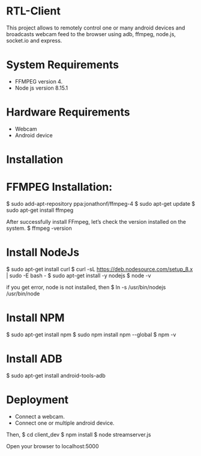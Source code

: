 # RTL-Client
This project allows to remotely control one or many android devices and broadcasts webcam feed to the browser using adb, ffmpeg, node.js, socket.io and express. 

# System Requirements
- FFMPEG version 4.
- Node js version 8.15.1

# Hardware Requirements
- Webcam
- Android device

# Installation 

# FFMPEG Installation: 
$ sudo add-apt-repository ppa:jonathonf/ffmpeg-4
$ sudo apt-get update
$ sudo apt-get install ffmpeg

After successfully install FFmpeg, let’s check the version installed on the system.
$ ffmpeg -version

# Install NodeJs
$ sudo apt-get install curl
$ curl -sL https://deb.nodesource.com/setup_8.x | sudo -E bash -
$ sudo apt-get install -y nodejs
$ node -v

if you get error, node is not installed, then
$ ln -s /usr/bin/nodejs /usr/bin/node

# Install NPM
$ sudo apt-get install npm
$ sudo npm install npm --global
$ npm -v

# Install ADB
$ sudo apt-get install android-tools-adb

# Deployment
- Connect a webcam.
- Connect one or multiple android device.

Then,
$ cd client_dev
$ npm install
$ node streamserver.js

Open your browser to localhost:5000

